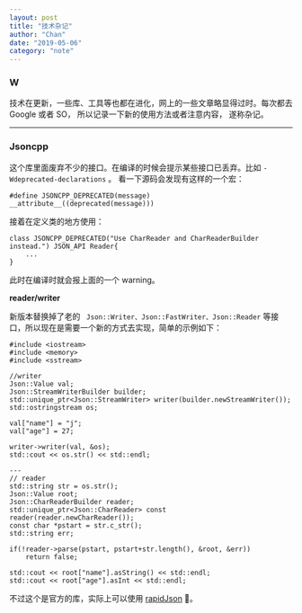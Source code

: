 ```yaml
---
layout: post
title: "技术杂记"
author: "Chan"
date: "2019-05-06"
category: "note"
---
```


### W

技术在更新，一些库、工具等也都在进化，网上的一些文章略显得过时。每次都去 Google 或者 SO， 所以记录一下新的使用方法或者注意内容， 遂称杂记。

---

### Jsoncpp

这个库里面废弃不少的接口。在编译的时候会提示某些接口已丢弃。比如 `-Wdeprecated-declarations` 。 看一下源码会发现有这样的一个宏：

```
#define JSONCPP_DEPRECATED(message) __attribute__((deprecated(message)))

```

接着在定义类的地方使用：

```
class JSONCPP_DEPRECATED("Use CharReader and CharReaderBuilder instead.") JSON_API Reader{
	...    
}
```

此时在编译时就会报上面的一个 warning。

**reader/writer**

新版本替换掉了老的 ` Json::Writer、Json::FastWriter、Json::Reader` 等接口，所以现在是需要一个新的方式去实现，简单的示例如下：

```
#include <iostream>
#include <memory>
#include <sstream>

//writer
Json::Value val;
Json::StreamWriterBuilder builder;
std::unique_ptr<Json::StreamWriter> writer(builder.newStreamWriter());
std::ostringstream os;

val["name"] = "j";
val["age"] = 27;

writer->writer(val, &os);
std::cout << os.str() << std::endl;

---
// reader
std::string str = os.str();
Json::Value root;
Json::CharReaderBuilder reader;
std::unique_ptr<Json::CharReader> const reader(reader.newCharReader());
const char *pstart = str.c_str();
std::string err;

if(!reader->parse(pstart, pstart+str.length(), &root, &err))
	return false;
	
std::cout << root["name"].asString() << std::endl;
std::cout << root["age"].asInt << std::endl;

```

不过这个是官方的库，实际上可以使用 [rapidJson](https://github.com/Tencent/rapidjson)  🤩。